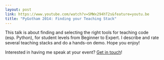 ```yaml
---
layout: post
link: https://www.youtube.com/watch?v=SMWx294hT2s&feature=youtu.be
title: "PyGotham 2014: Finding your Teaching Stack"
---
```


This talk is about finding and selecting the right tools for teaching code (esp. Python), for student levels from Beginner to Expert.  I describe and rate several teaching stacks and do a hands-on demo.  Hope you enjoy!

Interested in having me speak at your event?  [Get in touch](elliott+speaking@trinket.io)!
